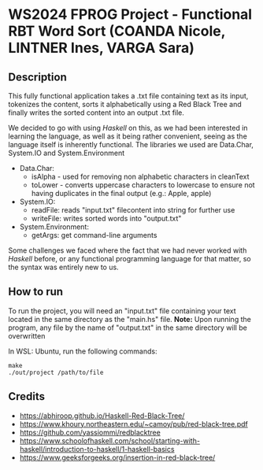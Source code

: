 # WS2024 FPROG Project - Functional RBT Word Sort (COANDA Nicole, LINTNER Ines, VARGA Sara)
## Description
This fully functional application takes a .txt file containing text as its input, tokenizes the content, sorts it alphabetically using a Red Black Tree and finally writes the sorted content into an output .txt file.

We decided to go with using *Haskell* on this, as we had been interested in learning the language, as well as it being rather convenient, seeing as the language itself is inherently functional.
The libraries we used are Data.Char, System.IO and System.Environment
- Data.Char:
    - isAlpha - used for removing non alphabetic characters in cleanText
    - toLower - converts uppercase characters to lowercase to ensure not having duplicates in the final output (e.g.: Apple, apple)
- System.IO:
    - readFile: reads "input.txt" filecontent into string for further use
    - writeFile: writes sorted words into "output.txt"
- System.Environment:
    - getArgs: get command-line arguments

Some challenges we faced where the fact that we had never worked with *Haskell* before, or any functional programming language for that matter, so the syntax was entirely new to us.

## How to run
To run the project, you will need an "input.txt" file containing your text located in the same directory as the "main.hs" file.
**Note:** Upon running the program, any file by the name of "output.txt" in the same directory will be overwritten

In WSL: Ubuntu, run the following commands:
```
make
./out/project /path/to/file
```

## Credits
- https://abhiroop.github.io/Haskell-Red-Black-Tree/
- https://www.khoury.northeastern.edu/~camoy/pub/red-black-tree.pdf
- https://github.com/yassiommi/redblacktree
- https://www.schoolofhaskell.com/school/starting-with-haskell/introduction-to-haskell/1-haskell-basics
- https://www.geeksforgeeks.org/insertion-in-red-black-tree/